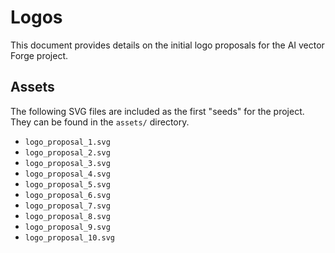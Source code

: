# Logos

This document provides details on the initial logo proposals for the AI vector Forge project.

## Assets

The following SVG files are included as the first "seeds" for the project. They can be found in the `assets/` directory.

- `logo_proposal_1.svg`
- `logo_proposal_2.svg`
- `logo_proposal_3.svg`
- `logo_proposal_4.svg`
- `logo_proposal_5.svg`
- `logo_proposal_6.svg`
- `logo_proposal_7.svg`
- `logo_proposal_8.svg`
- `logo_proposal_9.svg`
- `logo_proposal_10.svg`
